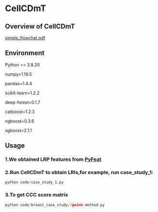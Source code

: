 # CellCDmT
## Overview of CellCDmT
[simple_flowchat.pdf](https://github.com/wallwei/CellCDmT/blob/5330dbf01420a5110fdb7cd820aca78b7b83d7b6/simple_flowchat.pdf)

## Environment
Python == 3.8.20

numpy=1.19.5

pandas=1.4.4

scikit-learn=1.2.2

deep-forest=0.1.7

catboost=1.2.3

ngboost=0.3.6

xgboost=2.1.1

## Usage
### 1.We obtained LRP features from [PyFeat](https://github.com/mrzResearchArena/PyFeat)
### 2.Run CellCDmT to obtain LRIs,for example, run case_study_1:
```python
python code/case_study_1.py
```

### 3.To get CCC score matrix
```python
python code/breast_case_study/3point-method.py
```
